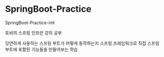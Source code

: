 # SpringBoot-Practice
SpringBoot-Practice-init

토비의 스프링 인프런 강의 공부

당연하게 사용하는 스프링 부트가 어떻게 동작하는지 스프링 프레임워크로 직접 스프링 부트에 포함된 기능들을 만들어보는 학습
